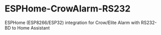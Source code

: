 # ESPHome-CrowAlarm-RS232
ESPHome (ESP8266/ESP32) integration for Crow/Elite Alarm with RS232-BD to Home Assistant
